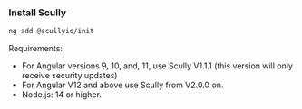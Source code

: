 ### Install Scully

```bash
ng add @scullyio/init
```

Requirements: 
- For Angular versions 9, 10, and, 11, use Scully V1.1.1 (this version will only receive security updates)
- For Angular V12 and above use Scully from V2.0.0 on.
- Node.js: 14 or higher.
